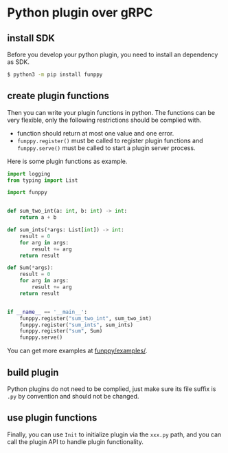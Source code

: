 # Python plugin over gRPC

## install SDK

Before you develop your python plugin, you need to install an dependency as SDK.

```bash
$ python3 -m pip install funppy
```

## create plugin functions

Then you can write your plugin functions in python. The functions can be very flexible, only the following restrictions should be complied with.

- function should return at most one value and one error.
- `funppy.register()` must be called to register plugin functions and `funppy.serve()` must be called to start a plugin server process.

Here is some plugin functions as example.

```python
import logging
from typing import List

import funppy


def sum_two_int(a: int, b: int) -> int:
    return a + b

def sum_ints(*args: List[int]) -> int:
    result = 0
    for arg in args:
        result += arg
    return result

def Sum(*args):
    result = 0
    for arg in args:
        result += arg
    return result


if __name__ == '__main__':
    funppy.register("sum_two_int", sum_two_int)
    funppy.register("sum_ints", sum_ints)
    funppy.register("sum", Sum)
    funppy.serve()
```

You can get more examples at [funppy/examples/].

## build plugin

Python plugins do not need to be complied, just make sure its file suffix is `.py` by convention and should not be changed.

## use plugin functions

Finally, you can use `Init` to initialize plugin via the `xxx.py` path, and you can call the plugin API to handle plugin functionality.


[funppy/examples/]: ../funppy/examples/
